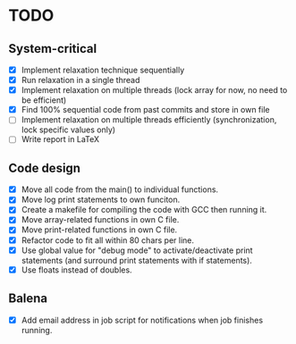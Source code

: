 # TODO

## System-critical

* [X] Implement relaxation technique sequentially
* [X] Run relaxation in a single thread
* [X] Implement relaxation on multiple threads (lock array for now, no need to be efficient)
* [X] Find 100% sequential code from past commits and store in own file
* [ ] Implement relaxation on multiple threads efficiently (synchronization, lock specific values only)
* [ ] Write report in LaTeX

## Code design

* [X] Move all code from the main() to individual functions.
* [X] Move log print statements to own funciton.
* [X] Create a makefile for compiling the code with GCC then running it.
* [X] Move array-related functions in own C file.
* [X] Move print-related functions in own C file.
* [X] Refactor code to fit all within 80 chars per line.
* [X] Use global value for "debug mode" to activate/deactivate print statements (and surround print statements with if statements).
* [X] Use floats instead of doubles.

## Balena

* [X] Add email address in job script for notifications when job finishes running.
